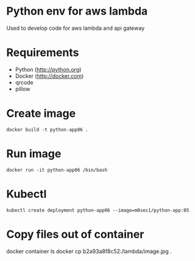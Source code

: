 # Python env for aws lambda 

Used to develop code for aws lambda and api gateway



# Requirements

- Python (http://python.org)
- Docker (http://docker.com)
- qrcode
- pillow

# Create image
```
docker build -t python-app06 .
```
# Run image
```
docker run -it python-app06 /bin/bash
```
# Kubectl
```
kubectl create deployment python-app06 --image=m0ses1/python-app:05
```


# Copy files out of container
docker container ls
docker cp b2a93a8f8c52:/lambda/image.jpg .
